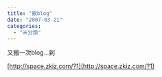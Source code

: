 ```yaml
---
title: "搬blog"
date: "2007-03-21"
categories: 
  - "未分類"
---
```


又搬一次blog...到

[http://space.zkiz.com/?1](http://space.zkiz.com/?1)
